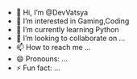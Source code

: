 - 👋 Hi, I’m @DevVatsya
- 👀 I’m interested in Gaming,Coding
- 🌱 I’m currently learning Python
- 💞️ I’m looking to collaborate on ...
- 📫 How to reach me ...
- 😄 Pronouns: ...
- ⚡ Fun fact: ...

<!---
DevVatsya/DevVatsya is a ✨ special ✨ repository because its `README.md` (this file) appears on your GitHub profile.
You can click the Preview link to take a look at your changes.
--->
